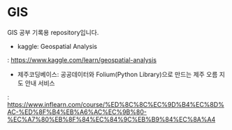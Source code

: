 # GIS

GIS 공부 기록용 repository입니다. 

- kaggle: Geospatial Analysis

: https://www.kaggle.com/learn/geospatial-analysis


- 제주코딩베이스: 공공데이터와 Folium(Python Library)으로 만드는 제주 오름 지도 안내 서비스

: https://www.inflearn.com/course/%ED%8C%8C%EC%9D%B4%EC%8D%AC-%ED%8F%B4%EB%A6%AC%EC%9B%80-%EC%A7%80%EB%8F%84%EC%84%9C%EB%B9%84%EC%8A%A4

